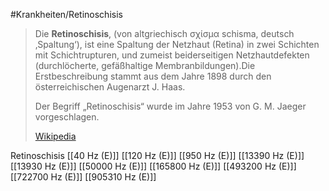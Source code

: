 #Krankheiten/Retinoschisis

> Die **Retinoschisis**, (von altgriechisch σχίσμα schisma, deutsch ‚Spaltung‘), ist eine Spaltung der Netzhaut (Retina) in zwei Schichten mit Schichtrupturen, und zumeist beiderseitigen Netzhautdefekten (durchlöcherte, gefäßhaltige Membranbildungen).Die Erstbeschreibung stammt aus dem Jahre 1898 durch den österreichischen Augenarzt J. Haas.
>
> Der Begriff „Retinoschisis“ wurde im Jahre 1953 von G. M. Jaeger vorgeschlagen.
>
> [Wikipedia](https://de.wikipedia.org/wiki/Retinoschisis)

Retinoschisis
[[40 Hz (E)]]
[[120 Hz (E)]]
[[950 Hz (E)]]
[[13390 Hz (E)]]
[[13930 Hz (E)]]
[[50000 Hz (E)]]
[[165800 Hz (E)]]
[[493200 Hz (E)]]
[[722700 Hz (E)]]
[[905310 Hz (E)]]